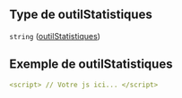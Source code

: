 ## Type de outilStatistiques

`string` ([outilStatistiques](frw-form-definitions-scripts-properties-outilstatistiques.md))

## Exemple de outilStatistiques

```yaml
<script> // Votre js ici... </script>

```
